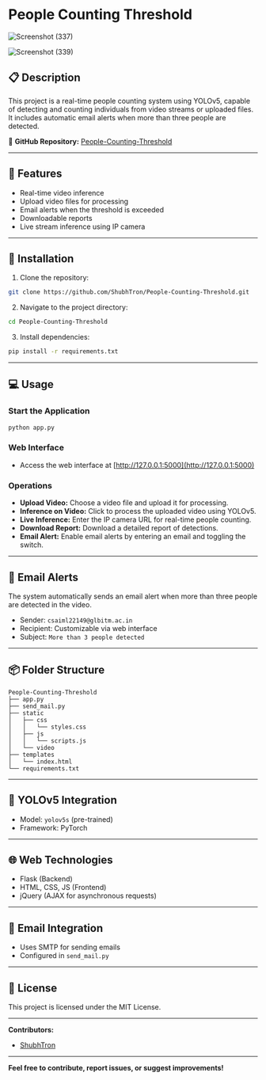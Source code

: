 # People Counting Threshold
![Screenshot (337)](https://github.com/user-attachments/assets/1877686b-d694-497a-a7af-5baca1bae24c)



![Screenshot (339)](https://github.com/user-attachments/assets/79dc4b7a-96e4-49a9-9f33-f994e564045e)

## 📋 Description
This project is a real-time people counting system using YOLOv5, capable of detecting and counting individuals from video streams or uploaded files. It includes automatic email alerts when more than three people are detected.

🔗 **GitHub Repository:** [People-Counting-Threshold](https://github.com/ShubhTron/People-Counting-Threshold)

---

## 🚀 Features
- Real-time video inference
- Upload video files for processing
- Email alerts when the threshold is exceeded
- Downloadable reports
- Live stream inference using IP camera

---

## 💾 Installation
1. Clone the repository:
```bash
git clone https://github.com/ShubhTron/People-Counting-Threshold.git
```
2. Navigate to the project directory:
```bash
cd People-Counting-Threshold
```
3. Install dependencies:
```bash
pip install -r requirements.txt
```

---

## 💻 Usage
### Start the Application
```bash
python app.py
```

### Web Interface
- Access the web interface at [http://127.0.0.1:5000](http://127.0.0.1:5000)

### Operations
- **Upload Video:** Choose a video file and upload it for processing.
- **Inference on Video:** Click to process the uploaded video using YOLOv5.
- **Live Inference:** Enter the IP camera URL for real-time people counting.
- **Download Report:** Download a detailed report of detections.
- **Email Alert:** Enable email alerts by entering an email and toggling the switch.

---

## 📧 Email Alerts
The system automatically sends an email alert when more than three people are detected in the video.

- Sender: `csaiml22149@glbitm.ac.in`
- Recipient: Customizable via web interface
- Subject: `More than 3 people detected`

---

## 📦 Folder Structure
```
People-Counting-Threshold
├── app.py
├── send_mail.py
├── static
│   ├── css
│   │   └── styles.css
│   ├── js
│   │   └── scripts.js
│   └── video
├── templates
│   └── index.html
└── requirements.txt
```

---

## 🤖 YOLOv5 Integration
- Model: `yolov5s` (pre-trained)
- Framework: PyTorch

---

## 🌐 Web Technologies
- Flask (Backend)
- HTML, CSS, JS (Frontend)
- jQuery (AJAX for asynchronous requests)

---

## 📨 Email Integration
- Uses SMTP for sending emails
- Configured in `send_mail.py`

---

## 📝 License
This project is licensed under the MIT License.

---

**Contributors:**
- [ShubhTron](https://github.com/ShubhTron)

---

**Feel free to contribute, report issues, or suggest improvements!**

